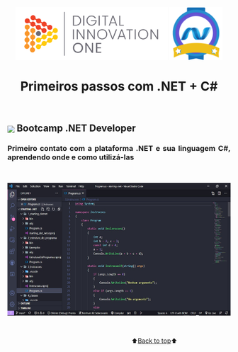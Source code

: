 <a name="back-to-top"></a>

 <p align="center">
    <img height="120px" src="assets/logo_dio.png" alt="logo-dio">
    <img height="120px" src="assets/logo_dotnet.png" alt="logo dotnet">
    </p>

<h1 align="center">Primeiros passos com .NET + C#</h1>

<br/>

## <img  height="40px" align="center" src="https://slackmojis.com/emojis/12254-stockrocket/download"> Bootcamp .NET Developer

<h3 align="justify">Primeiro contato com a plataforma .NET e sua linguagem C#, aprendendo onde e como utilizá-las</h3>
   
<br/>

<p align="center">
    <a href="">
        <img height="300px" src="assets/img_exerc.jpg" alt="imagem material na ide">
    </a>
        </p>

<br/>


&emsp;&emsp;&emsp;&emsp;&emsp;&emsp;&emsp;&emsp;&emsp;&emsp;&emsp;&emsp;&emsp;&emsp;&emsp;&emsp;&emsp;&emsp;&emsp;&emsp;⬆️[Back to top](#back-to-top)⬆️ 

